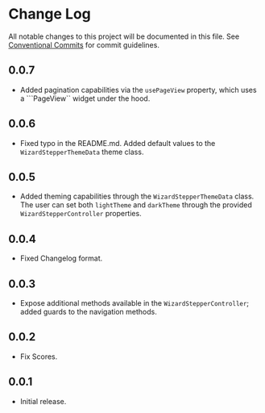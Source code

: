 # Change Log

All notable changes to this project will be documented in this file.
See [Conventional Commits](https://conventionalcommits.org) for commit guidelines.

## 0.0.7

- Added pagination capabilities via the ```usePageView``` property, which uses a ```PageView`` widget under the hood.

## 0.0.6

- Fixed typo in the README.md. Added default values to the ```WizardStepperThemeData``` theme class.

## 0.0.5

- Added theming capabilities through the ```WizardStepperThemeData``` class. The user can set both ```lightTheme``` and ```darkTheme``` through the provided ```WizardStepperController``` properties.

## 0.0.4

- Fixed Changelog format.

## 0.0.3

- Expose additional methods available in the ```WizardStepperController```; added guards to the navigation methods.

## 0.0.2

- Fix Scores.

## 0.0.1

- Initial release.
